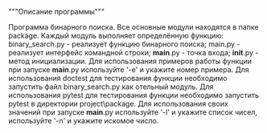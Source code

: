 ﻿"""Описание программы"""

Программа бинарного поиска.
Все основные модули находятся в папке package.
Каждый модуль выполняет определённую функцию:
   binary_search.py - реализует функцию бинарного поиска;
   main.py - реализует интерфейс командной строки;
   __main__.py - точка входа;
   __init__.py - метод инициализации.
Для использования примеров работы функции при запуске __main__.py используйте '-e' и укажите номер примера.
Для использования doctest для тестирования функции необходимо запустить файл binary_search.py как отельный модуль.
Для использования pytest для тестирования функции необходимо запустить pytest в директории project\package.
Для использования своих значений при запуске __main__.py используйте '-l' и укажите список чисел, используйте '-n' и укажите искомое число.